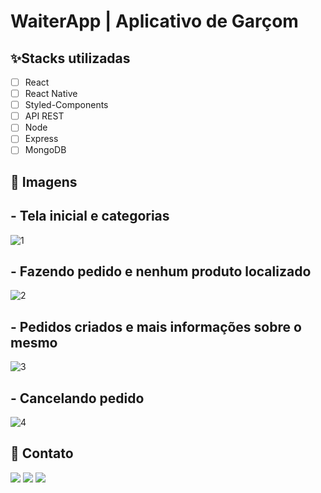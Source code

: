 <h1> WaiterApp | Aplicativo de Garçom </h1>

<h2> ✨Stacks utilizadas </h2>

- [ ] React
- [ ] React Native
- [ ] Styled-Components
- [ ] API REST
- [ ] Node
- [ ] Express
- [ ] MongoDB

<h2> 📸 Imagens </h2>

## - Tela inicial e categorias

![1](https://user-images.githubusercontent.com/108634457/224224645-56292337-1972-42f6-9a9b-f26de17d65ed.png)

## - Fazendo pedido e nenhum produto localizado

![2](https://user-images.githubusercontent.com/108634457/224224647-768060db-9e8e-47f1-ac84-c1271ebc6a12.png)

## - Pedidos criados e mais informações sobre o mesmo

![3](https://user-images.githubusercontent.com/108634457/224224649-dd6b1e0a-66ff-46e6-989c-91336845835b.png)

## - Cancelando pedido

![4](https://user-images.githubusercontent.com/108634457/224224650-ae1e64be-2d37-4f1f-a900-63c0f298f42b.png)

<h2> 📱 Contato </h2>
<div>
  <a href="https://www.instagram.com/erick_verissim0/" target="_blank"><img src="https://img.shields.io/badge/-Instagram-%23E4405F?style=for-the-badge&logo=instagram&logoColor=white" target="_blank"></a>
  <a href="https://www.linkedin.com/in/erick-verissim0/" target="_blank"><img src="https://img.shields.io/badge/-LinkedIn-%230077B5?style=for-the-badge&logo=linkedin&logoColor=white" target="_blank"></a> 
  <a href="mailto:erickverissimo.dev@gmail.com"><img src="https://img.shields.io/badge/-Gmail-%23333?style=for-the-badge&logo=gmail&logoColor=white" target="_blank"></a>
</div>

